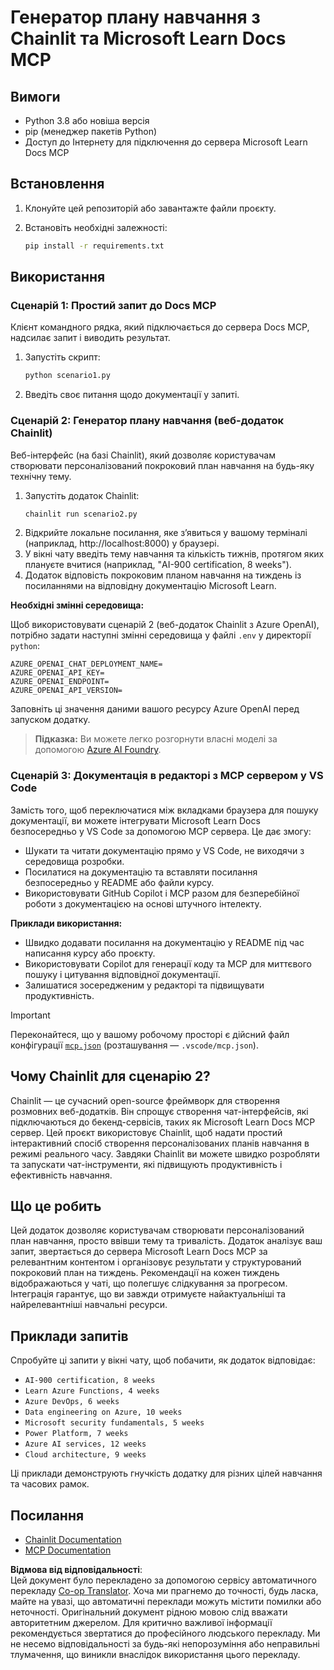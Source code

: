 <!--
CO_OP_TRANSLATOR_METADATA:
{
  "original_hash": "a05fb941810e539147fec53aaadbb6fd",
  "translation_date": "2025-07-14T06:45:24+00:00",
  "source_file": "09-CaseStudy/docs-mcp/solution/python/README.md",
  "language_code": "uk"
}
-->
# Генератор плану навчання з Chainlit та Microsoft Learn Docs MCP

## Вимоги

- Python 3.8 або новіша версія
- pip (менеджер пакетів Python)
- Доступ до Інтернету для підключення до сервера Microsoft Learn Docs MCP

## Встановлення

1. Клонуйте цей репозиторій або завантажте файли проєкту.
2. Встановіть необхідні залежності:

   ```bash
   pip install -r requirements.txt
   ```

## Використання

### Сценарій 1: Простий запит до Docs MCP
Клієнт командного рядка, який підключається до сервера Docs MCP, надсилає запит і виводить результат.

1. Запустіть скрипт:
   ```bash
   python scenario1.py
   ```
2. Введіть своє питання щодо документації у запиті.

### Сценарій 2: Генератор плану навчання (веб-додаток Chainlit)
Веб-інтерфейс (на базі Chainlit), який дозволяє користувачам створювати персоналізований покроковий план навчання на будь-яку технічну тему.

1. Запустіть додаток Chainlit:
   ```bash
   chainlit run scenario2.py
   ```
2. Відкрийте локальне посилання, яке з’явиться у вашому терміналі (наприклад, http://localhost:8000) у браузері.
3. У вікні чату введіть тему навчання та кількість тижнів, протягом яких плануєте вчитися (наприклад, "AI-900 certification, 8 weeks").
4. Додаток відповість покроковим планом навчання на тиждень із посиланнями на відповідну документацію Microsoft Learn.

**Необхідні змінні середовища:**

Щоб використовувати сценарій 2 (веб-додаток Chainlit з Azure OpenAI), потрібно задати наступні змінні середовища у файлі `.env` у директорії `python`:

```
AZURE_OPENAI_CHAT_DEPLOYMENT_NAME=
AZURE_OPENAI_API_KEY=
AZURE_OPENAI_ENDPOINT=
AZURE_OPENAI_API_VERSION=
```

Заповніть ці значення даними вашого ресурсу Azure OpenAI перед запуском додатку.

> **Підказка:** Ви можете легко розгорнути власні моделі за допомогою [Azure AI Foundry](https://ai.azure.com/).

### Сценарій 3: Документація в редакторі з MCP сервером у VS Code

Замість того, щоб переключатися між вкладками браузера для пошуку документації, ви можете інтегрувати Microsoft Learn Docs безпосередньо у VS Code за допомогою MCP сервера. Це дає змогу:
- Шукати та читати документацію прямо у VS Code, не виходячи з середовища розробки.
- Посилатися на документацію та вставляти посилання безпосередньо у README або файли курсу.
- Використовувати GitHub Copilot і MCP разом для безперебійної роботи з документацією на основі штучного інтелекту.

**Приклади використання:**
- Швидко додавати посилання на документацію у README під час написання курсу або проєкту.
- Використовувати Copilot для генерації коду та MCP для миттєвого пошуку і цитування відповідної документації.
- Залишатися зосередженим у редакторі та підвищувати продуктивність.

> [!IMPORTANT]
> Переконайтеся, що у вашому робочому просторі є дійсний файл конфігурації [`mcp.json`](../../../../../../09-CaseStudy/docs-mcp/solution/scenario3/mcp.json) (розташування — `.vscode/mcp.json`).

## Чому Chainlit для сценарію 2?

Chainlit — це сучасний open-source фреймворк для створення розмовних веб-додатків. Він спрощує створення чат-інтерфейсів, які підключаються до бекенд-сервісів, таких як Microsoft Learn Docs MCP сервер. Цей проєкт використовує Chainlit, щоб надати простий інтерактивний спосіб створення персоналізованих планів навчання в режимі реального часу. Завдяки Chainlit ви можете швидко розробляти та запускати чат-інструменти, які підвищують продуктивність і ефективність навчання.

## Що це робить

Цей додаток дозволяє користувачам створювати персоналізований план навчання, просто ввівши тему та тривалість. Додаток аналізує ваш запит, звертається до сервера Microsoft Learn Docs MCP за релевантним контентом і організовує результати у структурований покроковий план на тиждень. Рекомендації на кожен тиждень відображаються у чаті, що полегшує слідкування за прогресом. Інтеграція гарантує, що ви завжди отримуєте найактуальніші та найрелевантніші навчальні ресурси.

## Приклади запитів

Спробуйте ці запити у вікні чату, щоб побачити, як додаток відповідає:

- `AI-900 certification, 8 weeks`
- `Learn Azure Functions, 4 weeks`
- `Azure DevOps, 6 weeks`
- `Data engineering on Azure, 10 weeks`
- `Microsoft security fundamentals, 5 weeks`
- `Power Platform, 7 weeks`
- `Azure AI services, 12 weeks`
- `Cloud architecture, 9 weeks`

Ці приклади демонструють гнучкість додатку для різних цілей навчання та часових рамок.

## Посилання

- [Chainlit Documentation](https://docs.chainlit.io/)
- [MCP Documentation](https://github.com/MicrosoftDocs/mcp)

**Відмова від відповідальності**:  
Цей документ було перекладено за допомогою сервісу автоматичного перекладу [Co-op Translator](https://github.com/Azure/co-op-translator). Хоча ми прагнемо до точності, будь ласка, майте на увазі, що автоматичні переклади можуть містити помилки або неточності. Оригінальний документ рідною мовою слід вважати авторитетним джерелом. Для критично важливої інформації рекомендується звертатися до професійного людського перекладу. Ми не несемо відповідальності за будь-які непорозуміння або неправильні тлумачення, що виникли внаслідок використання цього перекладу.
